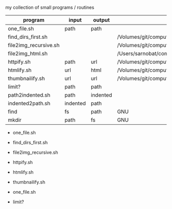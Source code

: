 my collection of small programs / routines

|program | input | output| code|
|---------|-----------|----------|------|
| one_file.sh | path | path |       |
| find_dirs_first.sh | | | /Volumes/git/computers.git/mac/bin/find_dirs_first.sh |
| file2img_recursive.sh | | |   /Volumes/git/computers.git/ubuntu/bin/file2img_recursive.sh    |
| file2img_html.sh | | | /Users/sarnobat/computers.git/ubuntu/bin/file2img_html.sh |
| httpify.sh | path | url |   /Volumes/git/computers.git/ubuntu/bin/httpify.sh    |
| htmlify.sh | url | html |    /Volumes/git/computers.git/ubuntu/bin/htmlify.sh   |
| thumbnailify.sh | url | url |   /Volumes/git/computers.git/ubuntu/bin/thumbnailify.sh    |
| limit? | path | path |       |
| path2indented.sh | path | indented |       |
| indented2path.sh | indented | path |       |
| find | fs | path |    GNU   |
| mkdir | path | fs |   GNU    |

* one_file.sh
* find_dirs_first.sh
* file2img_recursive.sh
* httpify.sh
* htmlify.sh
* thumbnailify.sh
* one_file.sh

* limit?

